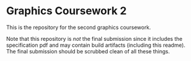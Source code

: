 # Graphics Coursework 2

This is the repository for the second graphics coursework.

Note that this repository is _not_ the final submission since it includes the specification pdf and may contain build artifacts (including this readme). The final submission should be scrubbed clean of all these things.
